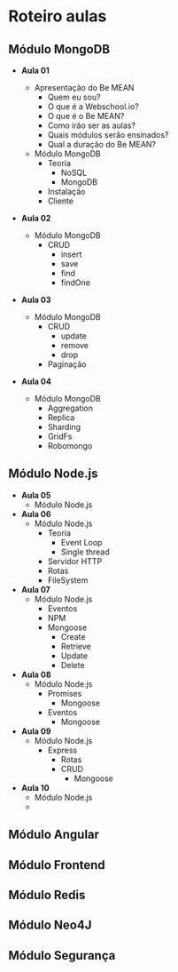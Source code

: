 # Roteiro aulas

##  Módulo MongoDB

- **Aula 01**
    + Apresentação do Be MEAN
        * Quem eu sou?
        * O que é a Webschool.io?
        * O que é o Be MEAN?
        * Como irão ser as aulas?
        * Quais módulos serão ensinados?
        * Qual a duração do Be MEAN?
    + Módulo MongoDB
        * Teoria
            - NoSQL
            - MongoDB
        * Instalação
        * Cliente
- **Aula 02**
    + Módulo MongoDB
        * CRUD
            - insert
            - save
            - find
            - findOne
- **Aula 03**
    + Módulo MongoDB
        * CRUD
            - update
            - remove
            - drop
        * Paginação

- **Aula 04**
    + Módulo MongoDB
        * Aggregation
        * Replica
        * Sharding
        * GridFs
        * Robomongo

##  Módulo Node.js

- **Aula 05**
    + Módulo Node.js
- **Aula 06**
    + Módulo Node.js
        * Teoria
            - Event Loop
            - Single thread
        * Servidor HTTP
        * Rotas
        * FileSystem
- **Aula 07**
    + Módulo Node.js
        * Eventos
        * NPM
        * Mongoose
            - Create
            - Retrieve
            - Update
            - Delete
- **Aula 08**
    + Módulo Node.js
        * Promises
            - Mongoose
        * Eventos
            - Mongoose
- **Aula 09**
    + Módulo Node.js
        * Express
            - Rotas
            - CRUD
                + Mongoose
- **Aula 10**
    + Módulo Node.js
    + 
##  Módulo Angular
##  Módulo Frontend
##  Módulo Redis
##  Módulo Neo4J
##  Módulo Segurança